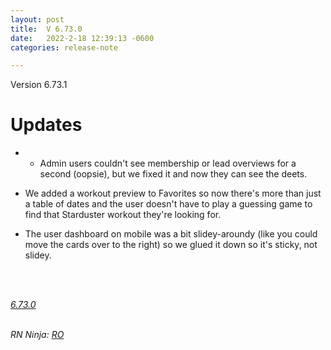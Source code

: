 ```yaml
---
layout: post
title:  V 6.73.0
date:   2022-2-18 12:39:13 -0600
categories: release-note

---
```

Version 6.73.1  

# Updates
- 	- Admin users couldn't see membership or lead overviews for a second (oopsie), but we fixed it and now they can see the deets. 

- We added a workout preview to Favorites so now there's more than just a table of dates and the user doesn't have to play a guessing game to find that Starduster workout they're looking for. 

- The user dashboard on mobile was a bit slidey-aroundy (like you could move the cards over to the right) so we glued it down so it's sticky, not slidey. 

<br/>




<br/>


*[6.73.0](https://github.com/streetparking/my-streetparking/releases/tag/v6.73.0)*
<br/>
<br/>
 
_RN Ninja: [RO](https://github.com/robyanna)_
 
 
 